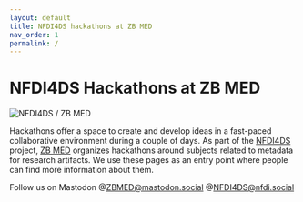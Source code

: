 ```yaml
---
layout: default
title: NFDI4DS hackathons at ZB MED
nav_order: 1
permalink: /
---
```


# NFDI4DS Hackathons at ZB MED

![NFDI4DS / ZB MED](./img/nfdi4ds_zbmed.png)

Hackathons offer a space to create and develop ideas in a fast-paced collaborative environment during a couple of days. As part of the [NFDI4DS](https://www.nfdi4datascience.de/) project, [ZB MED](https://www.zbmed.de/en/) organizes hackathons around subjects related to metadata for research artifacts. We use these pages as an entry point where people can find more information about them. 

Follow us on Mastodon @ZBMED@mastodon.social @NFDI4DS@nfdi.social